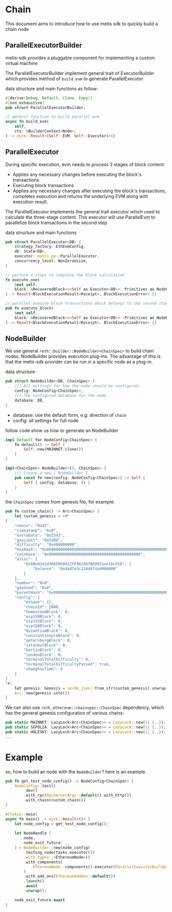 # Chain

This document aims to introduce how to use metis sdk to quickly build a chain node

## ParallelExecutorBuilder
metis-sdk provides a pluggable component for implementing a custom virtual machine

The ParallelExecutorBuilder implement general trait of ExecutorBuilder which provides method of `build_evm` to generate ParallelExecutor

data structure and main functions as follow:
```rust
#[derive(Debug, Default, Clone, Copy)]
#[non_exhaustive]
pub struct ParallelExecutorBuilder;

// general function to build parallel evm
async fn build_evm(
    self,
    ctx: &BuilderContext<Node>,
) -> eyre::Result<(Self::EVM, Self::Executor)>{}
```

## ParallelExecutor

During specific execution, evm needs to process 3 stages of block content:
- Applies any necessary changes before executing the block's transactions.
- Executing block transactions
- Applies any necessary changes after executing the block's transactions, completes execution and returns the underlying EVM along with execution result.

The ParallelExecutor implements the general trait executor which used to calculate the three-stage content. This executor will use ParallelEvm to parallelize block transactions in the second step 

data structure and main functions
```rust
pub struct ParallelExecutor<DB> {
    strategy_factory: EthEvmConfig,
    db: State<DB>,
    executor: metis_pe::ParallelExecutor,
    concurrency_level: NonZeroUsize,
}

// perform 3 steps to complete the block calculation
fn execute_one(
    &mut self,
    block: &RecoveredBlock<<<Self as Executor<DB>>::Primitives as NodePrimitives>::Block>,
) -> Result<BlockExecutionResult<Receipt>, BlockExecutionError> {}

// parallel execute block transactions which belongs to the second stage
pub fn execute_block(
    &mut self,
    block: &RecoveredBlock<<<Self as Executor<DB>>::Primitives as NodePrimitives>::Block>,
) -> Result<BlockExecutionResult<Receipt>, BlockExecutionError> {}
```

## NodeBuilder
We use general `reth::builder::NodeBuilder<ChainSpec>` to build chain nodes. NodeBuilder provides execution plug-ins. The advantage of this is that the metis-sdk provider can be run in a specific node as a plug-in.

data structure:
```rust
pub struct NodeBuilder<DB, ChainSpec> {
    /// All settings for how the node should be configured.
    config: NodeConfig<ChainSpec>,
    /// The configured database for the node.
    database: DB,
}
```
- database: use the default form, e.g: direction of `chain`
- config: all settings for full node

follow code show us how to generate an NodeBuilder
```rust
impl Default for NodeConfig<ChainSpec> {
    fn default() -> Self {
        Self::new(MAINNET.clone())
    }
}

impl<ChainSpec> NodeBuilder<(), ChainSpec> {
    /// Create a new [`NodeBuilder`].
    pub const fn new(config: NodeConfig<ChainSpec>) -> Self {
        Self { config, database: () }
    }
}
```

the `ChainSpec` comes from genesis file, for example:
```rust
pub fn custom_chain() -> Arc<ChainSpec> {
    let custom_genesis = r#"
{
    "nonce": "0x42",
    "timestamp": "0x0",
    "extraData": "0x5343",
    "gasLimit": "0x5208",
    "difficulty": "0x400000000",
    "mixHash": "0x0000000000000000000000000000000000000000000000000000000000000000",
    "coinbase": "0x0000000000000000000000000000000000000000",
    "alloc": {
        "0x6Be02d1d3665660d22FF9624b7BE0551ee1Ac91b": {
            "balance": "0x4a47e3c12448f4ad000000"
        }
    },
    "number": "0x0",
    "gasUsed": "0x0",
    "parentHash": "0x0000000000000000000000000000000000000000000000000000000000000000",
    "config": {
        "ethash": {},
        "chainId": 2600,
        "homesteadBlock": 0,
        "eip150Block": 0,
        "eip155Block": 0,
        "eip158Block": 0,
        "byzantiumBlock": 0,
        "constantinopleBlock": 0,
        "petersburgBlock": 0,
        "istanbulBlock": 0,
        "berlinBlock": 0,
        "londonBlock": 0,
        "terminalTotalDifficulty": 0,
        "terminalTotalDifficultyPassed": true,
        "shanghaiTime": 0
    }
}
"#;
    let genesis: Genesis = serde_json::from_str(custom_genesis).unwrap();
    Arc::new(genesis.into())
}
```

We can also use `reth_ethereum::chainspec::ChainSpec` dependency, which has the general genesis configuration of various chains:
```rust
pub static MAINNET: LazyLock<Arc<ChainSpec>> = LazyLock::new(|| {..});
pub static SEPOLIA: LazyLock<Arc<ChainSpec>> = LazyLock::new(|| {..});
pub static HOLESKY: LazyLock<Arc<ChainSpec>> = LazyLock::new(|| {..});
...
```

# Example
so, how to build an node with the `NodeBuilder`? here is an example.

```rust
pub fn get_test_node_config() -> NodeConfig<ChainSpec> {
    NodeConfig::test()
        .dev()
        .with_rpc(RpcServerArgs::default().with_http())
        .with_chain(custom_chain())
}

#[tokio::main]
async fn main() -> eyre::Result<()> {
    let node_config = get_test_node_config();
    
    let NodeHandle {
        node,
        node_exit_future: _,
    } = NodeBuilder::new(node_config)
        .testing_node(tasks.executor())
        .with_types::<EthereumNode>()
        .with_components(
            EthereumNode::components().executor(ParallelExecutorBuilder::default()),
        )
        .with_add_ons(EthereumAddOns::default())
        .launch()
        .await
        .unwrap();

    node_exit_future.await
}
```
